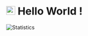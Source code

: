 # <img src="https://github.com/TheDudeThatCode/TheDudeThatCode/blob/master/Assets/Earth.gif" width="24px"> Hello World !

![Statistics](https://github-readme-stats.vercel.app/api/top-langs/?username=kcvdk3101&layout=compact&theme=algolia)


